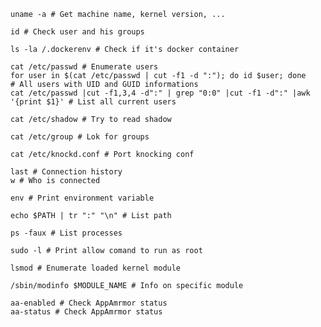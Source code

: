```shell
uname -a # Get machine name, kernel version, ...
```

```shell
id # Check user and his groups
```

```shell
ls -la /.dockerenv # Check if it's docker container
```

```shell
cat /etc/passwd # Enumerate users
for user in $(cat /etc/passwd | cut -f1 -d ":"); do id $user; done # All users with UID and GUID informations
cat /etc/passwd |cut -f1,3,4 -d":" | grep "0:0" |cut -f1 -d":" |awk '{print $1}' # List all current users
```

```shell
cat /etc/shadow # Try to read shadow
```

```shell
cat /etc/group # Lok for groups
```

```shell
cat /etc/knockd.conf # Port knocking conf
```

```shell
last # Connection history
w # Who is connected
```

```shell
env # Print environment variable
```

```shell
echo $PATH | tr ":" "\n" # List path
```

```shell
ps -faux # List processes
```

```shell
sudo -l # Print allow comand to run as root
```

```shell
lsmod # Enumerate loaded kernel module 
```

```shell
/sbin/modinfo $MODULE_NAME # Info on specific module
```

```shell
aa-enabled # Check AppAmrmor status
aa-status # Check AppAmrmor status
```

